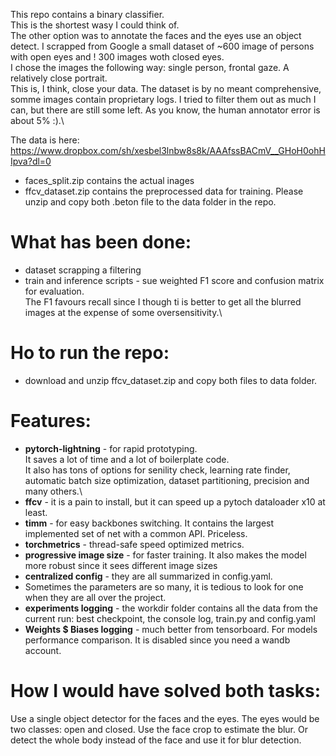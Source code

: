 
This repo contains a binary classifier. \
This is the shortest wasy I could think of. \
The other option was to annotate the faces and the eyes use an object detect.
I scrapped from Google a small dataset of ~600 image of persons with open eyes and ! 300 images woth closed eyes.\
I chose the images the following way: single person, frontal gaze. A relatively close portrait.\
This is, I think, close your data. The dataset is by no meant comprehensive, somme images contain proprietary logs. I tried to filter them out as much I can,
but there are still some left. As you know, the human annotator error is about 5% :).\

The data is here: https://www.dropbox.com/sh/xesbel3lnbw8s8k/AAAfssBACmV__GHoH0ohHIpva?dl=0

 - faces_split.zip contains the actual inages
 - ffcv_dataset.zip contains the preprocessed data for training. Please unzip and copy both .beton file to the data folder in the repo.

# What has been done:
  * dataset scrapping a filtering
  * train and inference scripts - sue weighted F1 score and confusion matrix for evaluation. \
    The F1 favours recall since I though ti is better to get all the blurred images at the expense of some oversensitivity.\
  

# Ho to run the repo:
   *  download and unzip ffcv_dataset.zip and copy both files to data folder.

# Features:
 - **pytorch-lightning**  - for rapid prototyping. \
   It saves a lot of time and a lot of boilerplate code. \
   It also has tons of options for senility check, learning rate finder, automatic batch size optimization, dataset partitioning, precision and many others.\
 - **ffcv** - it is a pain to install, but it can speed up a pytoch dataloader x10 at least.
 - **timm** -  for easy backbones switching. It contains the largest implemented set of net with a common API. Priceless.
 - **torchmetrics** - thread-safe speed optimized metrics.
 - **progressive image size** - for faster training. It also makes the model more robust since it sees different image sizes
 - **centralized config** - they are all summarized in config.yaml. 
 - Sometimes the parameters are so many, it is tedious to look for one when they are all over the project.
 - **experiments logging** - the workdir folder contains all the data from the current run: best checkpoint, the console log, train.py and config.yaml
 - **Weights $ Biases logging** - much better from tensorboard. For models performance comparison. It is disabled since you need a wandb account.


# How I would have solved both tasks:
Use a single object detector for the faces and the eyes. The eyes would be two classes: open and closed.
Use the face crop to estimate the blur.
Or detect the whole body instead of the face and use it for blur detection.